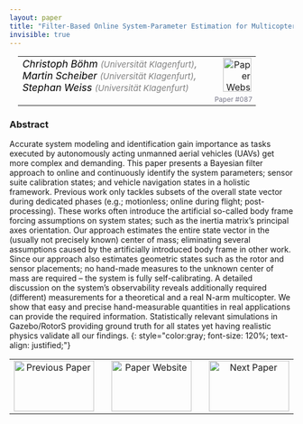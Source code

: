 ```yaml
---
layout: paper
title: "Filter-Based Online System-Parameter Estimation for Multicopter UAVs"
invisible: true
---
```

<table width = "95%" style="padding-left: 15px; margin-left: auto; margin-right: 10px;">
<tr><td style = "vertical-align: top; padding-right: 25px;" rowspan="2">
<span style="color:black; font-size: 110%;"><i>
Christoph Böhm <span style="color:gray; font-size: 85%">(Universität Klagenfurt)</span><span style="color:gray; font-size: 100%">,</span><br>  Martin Scheiber <span style="color:gray; font-size: 85%">(Universität Klagenfurt)</span><span style="color:gray; font-size: 100%">,</span><br>  Stephan Weiss <span style="color:gray; font-size: 85%">(Universität Klagenfurt)</span>
</i></span>
</td>
<td style="text-align: right;"><a href="http://www.roboticsproceedings.org/rss17/p087.pdf"><img src="{{ site.baseurl }}/images/paper_link.png" alt="Paper Website" width = "50"  height = "60"/></a><br>     </td>
</tr>
<tr>
<td style="color:#777789; text-align:right; font-size: 75%; margin-right:10px;">Paper&nbsp;#087</td>
</tr>
</table>


### Abstract
Accurate system modeling and identification gain importance as tasks executed by autonomously acting unmanned aerial vehicles (UAVs) get more complex and demanding. This paper presents a Bayesian filter approach to online and continuously identify the system parameters; sensor suite calibration states; and vehicle navigation states in a holistic framework. Previous work only tackles subsets of the overall state vector during dedicated phases (e.g.; motionless; online during flight; post-processing). These works often introduce the artificial so-called body frame forcing assumptions on system states; such as the inertia matrix’s principal axes orientation. Our approach estimates the entire state vector in the (usually not precisely known) center of mass; eliminating several assumptions caused by the artificially introduced body frame in other work. Since our approach also estimates geometric states such as the rotor and sensor placements; no hand-made measures to the unknown center of mass are required – the system is fully self-calibrating. A detailed discussion on the system’s observability reveals additionally required (different) measurements for a theoretical and a real N-arm multicopter. We show that easy and precise hand-measurable quantities in real applications can provide the required information. Statistically relevant simulations in Gazebo/RotorS providing ground truth for all states yet having realistic physics validate all our findings.
{: style="color:gray; font-size: 120%; text-align: justified;"}



<table width="100%">
 <tr>
    <td style="width: 30%; text-align: center;"><a href="{{ site.baseurl }}/program/papers/086/">
<img src="{{ site.baseurl }}/images/previous_icon.png"
       alt="Previous Paper" width = "142"  height = "90"/> 
</a> </td>
<td style="text-align: center;"><a href="{{ site.baseurl }}/program/papers">
<img src="{{ site.baseurl }}/images/overview_icon.png"
       alt="Paper Website" width = "142"  height = "90"/> 
</a> </td>
    <td style="width: 30%; text-align: center;"><a href="{{ site.baseurl }}/program/papers/088/">
    <img src="{{ site.baseurl }}/images/next_icon.png"
        alt="Next Paper" width = "142"  height = "90"/>
    </a></td>
</tr>
</table>